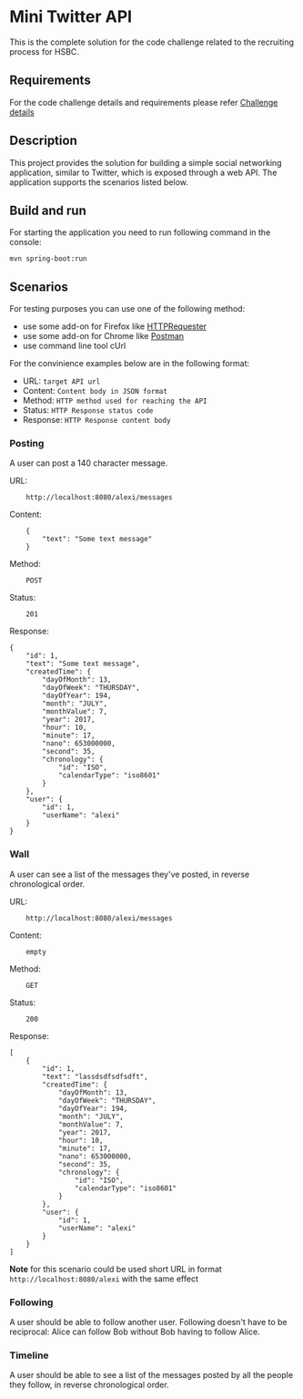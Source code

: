 # Mini Twitter API

This is the complete solution for the code challenge related to the recruiting process for HSBC. 

## Requirements

For the code challenge details and requirements please refer [Challenge details](docs/REQUIREMENTS.md)

## Description

This project provides the solution for building a simple social networking application, similar to Twitter, which is
exposed through a web API. The application supports the scenarios listed below.

## Build and run

For starting the application you need to run following command in the console:
```
mvn spring-boot:run
```

## Scenarios

For testing purposes you can use one of the following method:
 - use some add-on for Firefox like [HTTPRequester](https://addons.mozilla.org/En-us/firefox/addon/httprequester/)
 - use some add-on for Chrome like [Postman](https://chrome.google.com/webstore/detail/postman/fhbjgbiflinjbdggehcddcbncdddomop?hl=en)
 - use command line tool cUrl

For the convinience examples below are in the following format:

 - URL: `target API url`
 - Content: `Content body in JSON format`
 - Method: `HTTP method used for reaching the API`
 - Status: `HTTP Response status code`
 - Response: `HTTP Response content body`
 
### Posting

A user can post a 140 character message. 

URL:
```
    http://localhost:8080/alexi/messages
```
Content:
```
    {
	    "text": "Some text message"
    }
``` 
Method:
```
    POST
```
Status:
```
    201
```
Response:
```
{
    "id": 1,
    "text": "Some text message",
    "createdTime": {
        "dayOfMonth": 13,
        "dayOfWeek": "THURSDAY",
        "dayOfYear": 194,
        "month": "JULY",
        "monthValue": 7,
        "year": 2017,
        "hour": 10,
        "minute": 17,
        "nano": 653000000,
        "second": 35,
        "chronology": {
            "id": "ISO",
            "calendarType": "iso8601"
        }
    },
    "user": {
        "id": 1,
        "userName": "alexi"
    }
}
```
 
### Wall

A user can see a list of the messages they've posted, in reverse
chronological order.

URL:
```
    http://localhost:8080/alexi/messages
```
Content:
```
    empty
``` 
Method:
```
    GET
```
Status:
```
    200
```
Response:
```
[
    {
        "id": 1,
        "text": "lassdsdfsdfsdft",
        "createdTime": {
            "dayOfMonth": 13,
            "dayOfWeek": "THURSDAY",
            "dayOfYear": 194,
            "month": "JULY",
            "monthValue": 7,
            "year": 2017,
            "hour": 10,
            "minute": 17,
            "nano": 653000000,
            "second": 35,
            "chronology": {
                "id": "ISO",
                "calendarType": "iso8601"
            }
        },
        "user": {
            "id": 1,
            "userName": "alexi"
        }
    }
]
```
**Note** for this scenario could be used short URL in format `http://localhost:8080/alexi` with the same effect

### Following

A user should be able to follow another user. Following doesn't have to be
reciprocal: Alice can follow Bob without Bob having to follow Alice.

### Timeline

A user should be able to see a list of the messages posted by all the people
they follow, in reverse chronological order.

